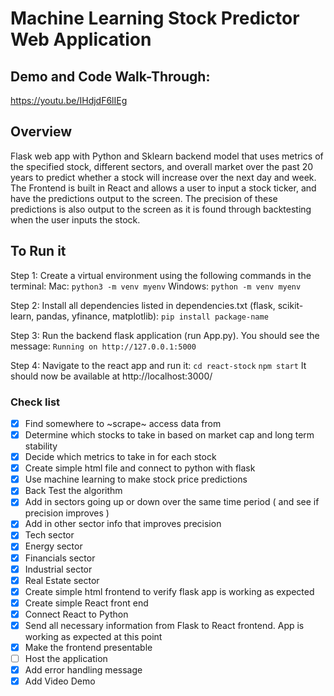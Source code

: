 # Machine Learning Stock Predictor Web Application

## Demo and Code Walk-Through: 
https://youtu.be/IHdjdF6lIEg

## Overview
Flask web app with Python and Sklearn backend model that uses metrics of the specified stock, different sectors, and overall market over the past 20 years to predict whether a stock will increase over the next day and week. The Frontend is built in React and allows a user to input a stock ticker, and have the predictions output to the screen. The precision of these predictions is also output to the screen as it is found through backtesting when the user inputs the stock.

## To Run it
Step 1:
  Create a virtual environment using the following commands in the terminal:
  Mac: `python3 -m venv myenv`
  Windows: `python -m venv myenv`

Step 2:
  Install all dependencies listed in dependencies.txt (flask, scikit-learn, pandas, yfinance, matplotlib):
  `pip install package-name`

Step 3: 
  Run the backend flask application (run App.py). You should see the message: `Running on http://127.0.0.1:5000`

Step 4:
  Navigate to the react app and run it:
  `cd react-stock`
  `npm start`
  It should now be available at http://localhost:3000/
  


### Check list
- [x] Find somewhere to ~scrape~ access data from 
- [x] Determine which stocks to take in based on market cap and long term stability
- [x] Decide which metrics to take in for each stock
- [x] Create simple html file and connect to python with flask
- [x] Use machine learning to make stock price predictions
- [x] Back Test the algorithm
- [x] Add in sectors going up or down over the same time period ( and see if precision improves )
- [x] Add in other sector info that improves precision
- [x] Tech sector
- [x] Energy sector
- [x] Financials sector
- [x] Industrial sector
- [x] Real Estate sector
- [x] Create simple html frontend to verify flask app is working as expected
- [x] Create simple React front end
- [x] Connect React to Python
- [x] Send all necessary information from Flask to React frontend. App is working as expected at this point
- [x] Make the frontend presentable
- [ ] Host the application
- [x] Add error handling message
- [x] Add Video Demo
